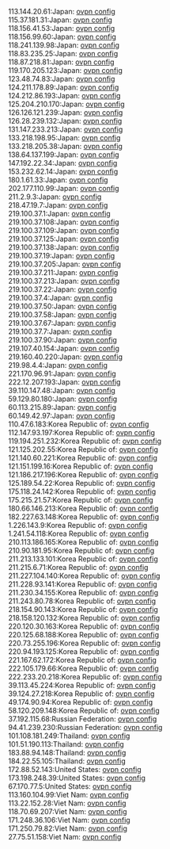 113.144.20.61:Japan: [ovpn config](vpn/113_144_20_61.ovpn)  
115.37.181.31:Japan: [ovpn config](vpn/115_37_181_31.ovpn)  
118.156.41.53:Japan: [ovpn config](vpn/118_156_41_53.ovpn)  
118.156.99.60:Japan: [ovpn config](vpn/118_156_99_60.ovpn)  
118.241.139.98:Japan: [ovpn config](vpn/118_241_139_98.ovpn)  
118.83.235.25:Japan: [ovpn config](vpn/118_83_235_25.ovpn)  
118.87.218.81:Japan: [ovpn config](vpn/118_87_218_81.ovpn)  
119.170.205.123:Japan: [ovpn config](vpn/119_170_205_123.ovpn)  
123.48.74.83:Japan: [ovpn config](vpn/123_48_74_83.ovpn)  
124.211.178.89:Japan: [ovpn config](vpn/124_211_178_89.ovpn)  
124.212.86.193:Japan: [ovpn config](vpn/124_212_86_193.ovpn)  
125.204.210.170:Japan: [ovpn config](vpn/125_204_210_170.ovpn)  
126.126.121.239:Japan: [ovpn config](vpn/126_126_121_239.ovpn)  
126.28.239.132:Japan: [ovpn config](vpn/126_28_239_132.ovpn)  
131.147.233.213:Japan: [ovpn config](vpn/131_147_233_213.ovpn)  
133.218.198.95:Japan: [ovpn config](vpn/133_218_198_95.ovpn)  
133.218.205.38:Japan: [ovpn config](vpn/133_218_205_38.ovpn)  
138.64.137.199:Japan: [ovpn config](vpn/138_64_137_199.ovpn)  
147.192.22.34:Japan: [ovpn config](vpn/147_192_22_34.ovpn)  
153.232.62.14:Japan: [ovpn config](vpn/153_232_62_14.ovpn)  
180.1.61.33:Japan: [ovpn config](vpn/180_1_61_33.ovpn)  
202.177.110.99:Japan: [ovpn config](vpn/202_177_110_99.ovpn)  
211.2.9.3:Japan: [ovpn config](vpn/211_2_9_3.ovpn)  
218.47.19.7:Japan: [ovpn config](vpn/218_47_19_7.ovpn)  
219.100.37.1:Japan: [ovpn config](vpn/219_100_37_1.ovpn)  
219.100.37.108:Japan: [ovpn config](vpn/219_100_37_108.ovpn)  
219.100.37.109:Japan: [ovpn config](vpn/219_100_37_109.ovpn)  
219.100.37.125:Japan: [ovpn config](vpn/219_100_37_125.ovpn)  
219.100.37.138:Japan: [ovpn config](vpn/219_100_37_138.ovpn)  
219.100.37.19:Japan: [ovpn config](vpn/219_100_37_19.ovpn)  
219.100.37.205:Japan: [ovpn config](vpn/219_100_37_205.ovpn)  
219.100.37.211:Japan: [ovpn config](vpn/219_100_37_211.ovpn)  
219.100.37.213:Japan: [ovpn config](vpn/219_100_37_213.ovpn)  
219.100.37.22:Japan: [ovpn config](vpn/219_100_37_22.ovpn)  
219.100.37.4:Japan: [ovpn config](vpn/219_100_37_4.ovpn)  
219.100.37.50:Japan: [ovpn config](vpn/219_100_37_50.ovpn)  
219.100.37.58:Japan: [ovpn config](vpn/219_100_37_58.ovpn)  
219.100.37.67:Japan: [ovpn config](vpn/219_100_37_67.ovpn)  
219.100.37.7:Japan: [ovpn config](vpn/219_100_37_7.ovpn)  
219.100.37.90:Japan: [ovpn config](vpn/219_100_37_90.ovpn)  
219.107.40.154:Japan: [ovpn config](vpn/219_107_40_154.ovpn)  
219.160.40.220:Japan: [ovpn config](vpn/219_160_40_220.ovpn)  
219.98.4.4:Japan: [ovpn config](vpn/219_98_4_4.ovpn)  
221.170.96.91:Japan: [ovpn config](vpn/221_170_96_91.ovpn)  
222.12.207.193:Japan: [ovpn config](vpn/222_12_207_193.ovpn)  
39.110.147.48:Japan: [ovpn config](vpn/39_110_147_48.ovpn)  
59.129.80.180:Japan: [ovpn config](vpn/59_129_80_180.ovpn)  
60.113.215.89:Japan: [ovpn config](vpn/60_113_215_89.ovpn)  
60.149.42.97:Japan: [ovpn config](vpn/60_149_42_97.ovpn)  
110.47.6.183:Korea Republic of: [ovpn config](vpn/110_47_6_183.ovpn)  
112.147.93.197:Korea Republic of: [ovpn config](vpn/112_147_93_197.ovpn)  
119.194.251.232:Korea Republic of: [ovpn config](vpn/119_194_251_232.ovpn)  
121.125.202.55:Korea Republic of: [ovpn config](vpn/121_125_202_55.ovpn)  
121.140.60.221:Korea Republic of: [ovpn config](vpn/121_140_60_221.ovpn)  
121.151.199.16:Korea Republic of: [ovpn config](vpn/121_151_199_16.ovpn)  
121.186.217.196:Korea Republic of: [ovpn config](vpn/121_186_217_196.ovpn)  
125.189.54.22:Korea Republic of: [ovpn config](vpn/125_189_54_22.ovpn)  
175.118.24.142:Korea Republic of: [ovpn config](vpn/175_118_24_142.ovpn)  
175.215.21.57:Korea Republic of: [ovpn config](vpn/175_215_21_57.ovpn)  
180.66.146.213:Korea Republic of: [ovpn config](vpn/180_66_146_213.ovpn)  
182.227.63.148:Korea Republic of: [ovpn config](vpn/182_227_63_148.ovpn)  
1.226.143.9:Korea Republic of: [ovpn config](vpn/1_226_143_9.ovpn)  
1.241.54.118:Korea Republic of: [ovpn config](vpn/1_241_54_118.ovpn)  
210.113.186.165:Korea Republic of: [ovpn config](vpn/210_113_186_165.ovpn)  
210.90.181.95:Korea Republic of: [ovpn config](vpn/210_90_181_95.ovpn)  
211.213.133.101:Korea Republic of: [ovpn config](vpn/211_213_133_101.ovpn)  
211.215.6.71:Korea Republic of: [ovpn config](vpn/211_215_6_71.ovpn)  
211.227.104.140:Korea Republic of: [ovpn config](vpn/211_227_104_140.ovpn)  
211.228.93.141:Korea Republic of: [ovpn config](vpn/211_228_93_141.ovpn)  
211.230.34.155:Korea Republic of: [ovpn config](vpn/211_230_34_155.ovpn)  
211.243.80.78:Korea Republic of: [ovpn config](vpn/211_243_80_78.ovpn)  
218.154.90.143:Korea Republic of: [ovpn config](vpn/218_154_90_143.ovpn)  
218.158.120.132:Korea Republic of: [ovpn config](vpn/218_158_120_132.ovpn)  
220.120.30.163:Korea Republic of: [ovpn config](vpn/220_120_30_163.ovpn)  
220.125.68.188:Korea Republic of: [ovpn config](vpn/220_125_68_188.ovpn)  
220.73.255.196:Korea Republic of: [ovpn config](vpn/220_73_255_196.ovpn)  
220.94.193.125:Korea Republic of: [ovpn config](vpn/220_94_193_125.ovpn)  
221.167.62.172:Korea Republic of: [ovpn config](vpn/221_167_62_172.ovpn)  
222.105.179.66:Korea Republic of: [ovpn config](vpn/222_105_179_66.ovpn)  
222.233.20.218:Korea Republic of: [ovpn config](vpn/222_233_20_218.ovpn)  
39.113.45.224:Korea Republic of: [ovpn config](vpn/39_113_45_224.ovpn)  
39.124.27.218:Korea Republic of: [ovpn config](vpn/39_124_27_218.ovpn)  
49.174.90.94:Korea Republic of: [ovpn config](vpn/49_174_90_94.ovpn)  
58.120.209.148:Korea Republic of: [ovpn config](vpn/58_120_209_148.ovpn)  
37.192.115.68:Russian Federation: [ovpn config](vpn/37_192_115_68.ovpn)  
94.41.239.230:Russian Federation: [ovpn config](vpn/94_41_239_230.ovpn)  
101.108.181.249:Thailand: [ovpn config](vpn/101_108_181_249.ovpn)  
101.51.190.113:Thailand: [ovpn config](vpn/101_51_190_113.ovpn)  
183.88.94.148:Thailand: [ovpn config](vpn/183_88_94_148.ovpn)  
184.22.55.105:Thailand: [ovpn config](vpn/184_22_55_105.ovpn)  
172.88.52.143:United States: [ovpn config](vpn/172_88_52_143.ovpn)  
173.198.248.39:United States: [ovpn config](vpn/173_198_248_39.ovpn)  
67.170.77.5:United States: [ovpn config](vpn/67_170_77_5.ovpn)  
113.160.104.99:Viet Nam: [ovpn config](vpn/113_160_104_99.ovpn)  
113.22.152.28:Viet Nam: [ovpn config](vpn/113_22_152_28.ovpn)  
118.70.69.207:Viet Nam: [ovpn config](vpn/118_70_69_207.ovpn)  
171.248.36.106:Viet Nam: [ovpn config](vpn/171_248_36_106.ovpn)  
171.250.79.82:Viet Nam: [ovpn config](vpn/171_250_79_82.ovpn)  
27.75.51.158:Viet Nam: [ovpn config](vpn/27_75_51_158.ovpn)  
